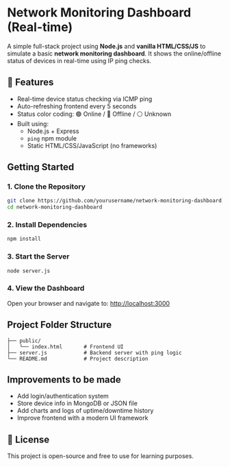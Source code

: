 #  Network Monitoring Dashboard (Real-time)

A simple full-stack project using **Node.js** and **vanilla HTML/CSS/JS** to simulate a basic **network monitoring dashboard**. It shows the online/offline status of devices in real-time using IP ping checks.

## 🔧 Features

- Real-time device status checking via ICMP ping
- Auto-refreshing frontend every 5 seconds
- Status color coding: 🟢 Online / 🔴 Offline / ⚪ Unknown
- Built using:
  - Node.js + Express
  - `ping` npm module
  - Static HTML/CSS/JavaScript (no frameworks)

##  Getting Started

### 1. Clone the Repository

```bash
git clone https://github.com/yourusername/network-monitoring-dashboard.git
cd network-monitoring-dashboard
```

### 2. Install Dependencies

```bash
npm install
```

### 3. Start the Server

```bash
node server.js
```

### 4. View the Dashboard

Open your browser and navigate to: [http://localhost:3000](http://localhost:3000)

## Project Folder Structure

```
├── public/
│   └── index.html       # Frontend UI
├── server.js            # Backend server with ping logic
└── README.md            # Project description
```

## Improvements to be made

- Add login/authentication system
- Store device info in MongoDB or JSON file
- Add charts and logs of uptime/downtime history
- Improve frontend with a modern UI framework

## 📜 License

This project is open-source and free to use for learning purposes.
